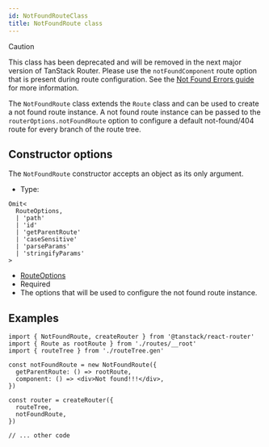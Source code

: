 ```yaml
---
id: NotFoundRouteClass
title: NotFoundRoute class
---
```


> [!CAUTION]
> This class has been deprecated and will be removed in the next major version of TanStack Router.
> Please use the `notFoundComponent` route option that is present during route configuration.
> See the [Not Found Errors guide](../../guide/not-found-errors.md) for more information.

The `NotFoundRoute` class extends the `Route` class and can be used to create a not found route instance. A not found route instance can be passed to the `routerOptions.notFoundRoute` option to configure a default not-found/404 route for every branch of the route tree.

## Constructor options

The `NotFoundRoute` constructor accepts an object as its only argument.

- Type:

```tsx
Omit<
  RouteOptions,
  | 'path'
  | 'id'
  | 'getParentRoute'
  | 'caseSensitive'
  | 'parseParams'
  | 'stringifyParams'
>
```

- [RouteOptions](./RouteOptionsType.md)
- Required
- The options that will be used to configure the not found route instance.

## Examples

```tsx
import { NotFoundRoute, createRouter } from '@tanstack/react-router'
import { Route as rootRoute } from './routes/__root'
import { routeTree } from './routeTree.gen'

const notFoundRoute = new NotFoundRoute({
  getParentRoute: () => rootRoute,
  component: () => <div>Not found!!!</div>,
})

const router = createRouter({
  routeTree,
  notFoundRoute,
})

// ... other code
```
